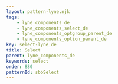 ```yaml
---
layout: pattern-lyne.njk
tags: 
    - lyne_components_de
    - lyne_components_select_de
    - lyne_components_optgroup_parent_de
    - lyne_components_option_parent_de
key: select-lyne_de
title: Select
parent: lyne_components_de
keywords: select
order: 880
patternId: sbbSelect
---
```

